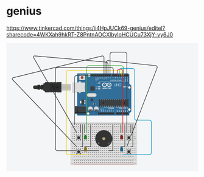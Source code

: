 # genius

https://www.tinkercad.com/things/ii4HpJUCk69-genius/editel?sharecode=4WKXah9hkRT-Z8PntnAOCXlbyloHCUCu73XjY-vy6J0

<img src="https://github.com/felipeunsonst/genius/blob/main/tinkercad.png"/>

